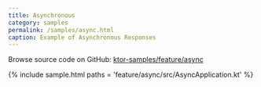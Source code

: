 ```yaml
---
title: Asynchronous
category: samples
permalink: /samples/async.html
caption: Example of Asynchronous Responses
---
```


Browse source code on GitHub: [ktor-samples/feature/async](https://github.com/ktorio/ktor-samples/tree/master/feature/async)

{% include sample.html paths = 'feature/async/src/AsyncApplication.kt' %}